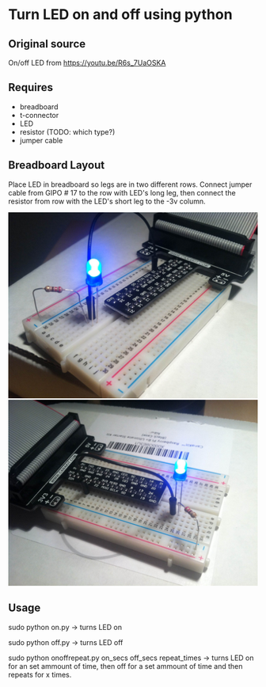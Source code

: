 # Turn LED on and off using python

## Original source
On/off LED from https://youtu.be/R6s_7UaOSKA

## Requires
 - breadboard
 - t-connector
 - LED
 - resistor (TODO: which type?)
 - jumper cable

## Breadboard Layout
Place LED in breadboard so legs are in two different rows. Connect jumper cable from GIPO # 17 to the row with LED's long leg, then connect the resistor from row with the LED's short leg to the -3v column.

![](layout_1.JPG?raw=true)
![](layout_2.JPG?raw=true)

## Usage

sudo python on.py -> turns LED on

sudo python off.py -> turns LED off

sudo python onoffrepeat.py on_secs off_secs repeat_times -> turns LED on for an set ammount of time, then off for a set ammount of time and then repeats for x times.
